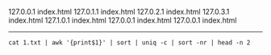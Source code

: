 127.0.0.1 index.html
127.0.1.1 index.html
127.0.2.1 index.html
127.0.3.1 index.html
127.1.0.1 index.html
127.0.0.1 index.html
127.0.0.1 index.html

<hr>

```shell
cat 1.txt | awk '{print$1}' | sort | uniq -c | sort -nr | head -n 2
```